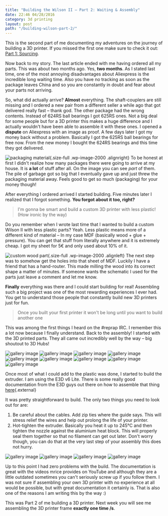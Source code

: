 ```yaml
---
title: "Building the Wilson II – Part 2: Waiting & Assembly"
date: 22:46 04/28/2016
category: 3d printing
layout: post
path: "/building-wilson-part-2/"
---
```


This is the second part of me documenting my adventures on the journey of building a 3D printer. If you missed the first one make sure to check it out: [Part 1: Sourcing](http://blog.rphl.io/building-the-wilson-II_part1).

Now back to my story. The last article ended with me having ordered all my parts. This was about two months ago. Yes, **two months**. As I stated last time, one of the most annoying disadvantages about Aliexpress is the incredible long waiting time. Also you have no tracking as soon as the package leaves China and so you are constantly in doubt and fear about your parts not arriving.

So, what did actually arrive? **Almost** everything. The shaft-couplers are still missing and I ordered a new pair from a different seller a while ago that got delivered really fast – thank god. The other package had the wrong contents. Instead of 624RS ball bearings I got 625RS ones. Not a big deal for some people but for a 3D printer this makes a huge difference and I actually wouldn't have been able to assemble it with these ones. I opened a **dispute** on Aliexpress with an image as proof. A few days later I got my money back without a problem. Basically I got the 625RS ball bearings for free now. From the new money I bought the 624RS bearings and this time they got delivered.

![packaging material](inline1.jpg?resize=500){.size-full .wp-image-2000 .alignright}
To be honest at first I didn't realize how many packages there were going to arrive at my house. It is **a lot** of stuff after all. On the image you can see *part* of them. The pile of garbage got so big that I eventually gave up and just threw the packaging material away. Feels good to get so much (packaging) for your money though!

After everything I ordered arrived I started building. Five minutes later I realized that I forgot something. **You forgot about it too, right?**

> I'm gonna be smart and build a custom 3D printer with less plastic! (How ironic by the way)

Do you remember when I wrote last time that I wanted to build a custom Wilson II with less plastic parts? Yeah. Less plastic means more of a different kind of material – In my case MDF (basically wood + glue + pressure). You can get that stuff from literally anywhere and it is extremely cheap. I got my sheet for 5€ and only used about 10% of it.

![custom wood part](inline2.jpg?resize=500){.size-full .wp-image-2000 .alignleft}
The next step was to somehow get the holes into that sheet of MDF. Luckily I have a friend that has a hand-router. This made milling the wood into its correct shape a matter of minutes. If someone wants the schematic I used for the parts just leave a comment and let me know.

**Finally** everything was there and I could start building for real! Assembling such a big project was one of the most rewarding experiences I ever had. You get to understand those people that constantly build new 3D printers just for fun.

> Once you built your first printer it won't be long until you want to build another one

This was among the first things I heard on the #reprap IRC. I remember this a lot now because I finally understand. Back to the assembly! I started with the 3D printed parts. They all came out incredibly well by the way – big shoutout to 3D Hubs!

![gallery image](gallery1.jpg?lightbox=1024&resize=225)
![gallery image](gallery2.jpg?lightbox=1024&resize=225)
![gallery image](gallery3.jpg?lightbox=1024&resize=225)
![gallery image](gallery4.jpg?lightbox=1024&resize=225)
![gallery image](gallery5.jpg?lightbox=1024&resize=225)
![gallery image](gallery6.jpg?lightbox=1024&resize=225)
![gallery image](gallery7.jpg?lightbox=1024&resize=225)
![gallery image](gallery8.jpg?lightbox=1024&resize=225)
![gallery image](gallery9.jpg?lightbox=1024&resize=225)

Once most of what I could add to the plastic was done, I started to build the extruder. I am using the E3D v6 Lite. There is some really good documentation from the E3D guys out there on how to assemble that thing [here](http://wiki.e3d-online.com/wiki/E3D-Lite6_Assembly){.external}

It was pretty straightforward to build. The only two things you need to look out for are:
1. Be careful about the cables. Add zip ties where the guide says. This will stress relief the wires and help out prolong the life of your printer.
2. Hot-tighten the extruder. Basically you heat it up to 245°C and then tighten the nozzle against the aluminium heat block. This will properly seal them together so that no filament can get out later. Don't worry though, you can do that at the very last step of your assembly this does not hurry.

![gallery image](gallery10.jpg?lightbox=1024&resize=165)
![gallery image](gallery11.jpg?lightbox=1024&resize=165)
![gallery image](gallery12.jpg?lightbox=1024&resize=165)
![gallery image](gallery13.jpg?lightbox=1024&resize=165)

Up to this point I had zero problems with the build. The documentation is great with the videos mrice provides on YouTube and although they are a little outdated sometimes you can't seriously screw up if you follow them. I was not sure if assembling your own 3D printer with no experience at all would be possible, but with great documentation it certainly is. That is also one of the reasons I am writing this by the way :)

This was Part 2 of me building a 3D printer. Next week you will see me assembling the 3D printer frame **exactly one time /s**.
